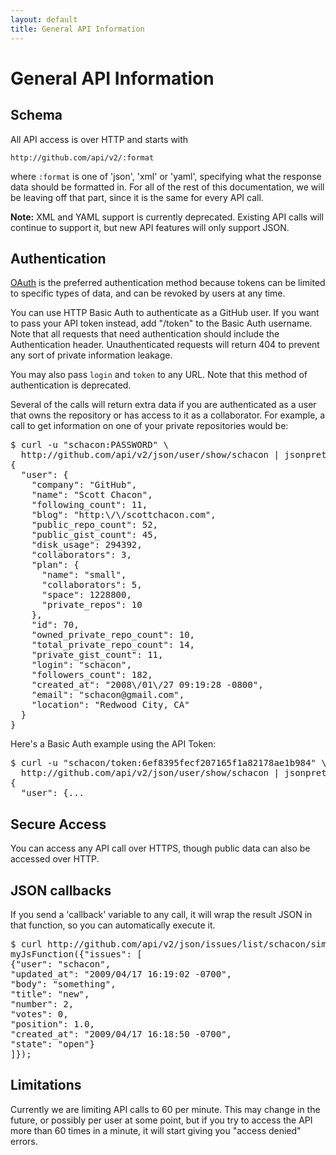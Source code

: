 ```yaml
---
layout: default
title: General API Information
---
```


# General API Information #

## Schema ##

All API access is over HTTP and starts with

    http://github.com/api/v2/:format

where `:format` is one of 'json', 'xml' or 'yaml', specifying what the
response data should be formatted in.  For all of the rest of this
documentation, we will be leaving off that part, since it is the same
for every API call.

**Note:** XML and YAML support is currently deprecated.  Existing API calls 
will continue to support it, but new API features will only support JSON.

## Authentication ##

[OAuth](/p/oauth.html) is the preferred authentication method because tokens can be
limited to specific types of data, and can be revoked by users at any
time.

You can use HTTP Basic Auth to authenticate as a GitHub user.  If you want to pass your API token instead, add "/token" to the Basic Auth username.  Note that all requests that need authentication should include the Authentication header.  Unauthenticated requests will return 404 to prevent any sort of private information leakage.

You may also pass `login` and `token` to any URL. Note that this method
of authentication is deprecated.

Several of the calls will return extra data if you are authenticated
as a user that owns the repository or has access to it as a
collaborator.  For example, a call to get information on one of your
private repositories would be:

<pre class="terminal">
$ curl -u "schacon:PASSWORD" \
  http://github.com/api/v2/json/user/show/schacon | jsonpretty
{
  "user": {
    "company": "GitHub",
    "name": "Scott Chacon",
    "following_count": 11,
    "blog": "http:\/\/scottchacon.com",
    "public_repo_count": 52,
    "public_gist_count": 45,
    "disk_usage": 294392,
    "collaborators": 3,
    "plan": {
      "name": "small",
      "collaborators": 5,
      "space": 1228800,
      "private_repos": 10
    },
    "id": 70,
    "owned_private_repo_count": 10,
    "total_private_repo_count": 14,
    "private_gist_count": 11,
    "login": "schacon",
    "followers_count": 182,
    "created_at": "2008\/01\/27 09:19:28 -0800",
    "email": "schacon@gmail.com",
    "location": "Redwood City, CA"
  }
}
</pre>

Here's a Basic Auth example using the API Token:

<pre class="terminal">
$ curl -u "schacon/token:6ef8395fecf207165f1a82178ae1b984" \
  http://github.com/api/v2/json/user/show/schacon | jsonpretty
{
  "user": {...
</pre>

## Secure Access ##

You can access any API call over HTTPS, though public data can also be
accessed over HTTP.

## JSON callbacks ##

If you send a 'callback' variable to any call, it will wrap the result
JSON in that function, so you can automatically execute it.

<pre class="terminal">
$ curl http://github.com/api/v2/json/issues/list/schacon/simplegit/open?callback=myJsFunction
myJsFunction({"issues": [
{"user": "schacon",
"updated_at": "2009/04/17 16:19:02 -0700",
"body": "something",
"title": "new",
"number": 2,
"votes": 0,
"position": 1.0,
"created_at": "2009/04/17 16:18:50 -0700",
"state": "open"}
]});
</pre>

## Limitations ##

Currently we are limiting API calls to 60 per minute.  This may change
in the future, or possibly per user at some point, but if you try to
access the API more than 60 times in a minute, it will start giving
you "access denied" errors.
